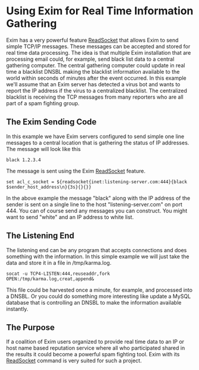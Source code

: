 Using Exim for Real Time Information Gathering
==============================================

Exim has a very powerful feature [ReadSocket](ReadSocket) that allows
Exim to send simple TCP/IP messages. These messages can be accepted and
stored for real time data processing. The idea is that multiple Exim
installation that are processing email could, for example, send black
list data to a central gathering computer. The central gathering
computer could update in real time a blacklist DNSBL making the
blacklist information available to the world within seconds of minutes
after the event occurred. In this example we'll assume that an Exim
server has detected a virus bot and wants to report the IP address if
the virus to a centralized blacklist. The centralized blacklist is
receiving the TCP messages from many reporters who are all part of a
spam fighting group.

The Exim Sending Code
---------------------

In this example we have Exim servers configured to send simple one line
messages to a central location that is gathering the status of IP
addresses. The message will look like this

    black 1.2.3.4

The message is sent using the Exim [ReadSocket](ReadSocket) feature.

    set acl_c_socket = ${readsocket{inet:listening-server.com:444}{black $sender_host_address\n}{3s}{}{}}

In the above example the message "black" along with the IP address of
the sender is sent on a single line to the host "listening-server.com"
on port 444. You can of course send any messages you can construct. You
might want to send "white" and an IP address to white list.

The Listening End
-----------------

The listening end can be any program that accepts connections and does
something with the information. In this simple example we will just take
the data and store it in a file in /tmp/karma.log.

    socat -u TCP4-LISTEN:444,reuseaddr,fork OPEN:/tmp/karma.log,creat,append&

This file could be harvested once a minute, for example, and processed
into a DNSBL. Or you could do something more interesting like update a
MySQL database that is controlling an DNSBL to make the information
available instantly.

The Purpose
-----------

If a coalition of Exim users organized to provide real time data to an
IP or host name based reputation service where all who participated
shared in the results it could become a powerful spam fighting tool.
Exim with its [ReadSocket](ReadSocket) command is very suited for
such a project.
